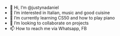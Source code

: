 - 👋 Hi, I’m @justynadaniel
- 👀 I’m interested in Italian, music and good cuisine
- 🌱 I’m currently learning CS50 and how to play piano
- 💞️ I’m looking to collaborate on projects
- 📫 How to reach me via Whatsapp, FB

<!---
justynadaniel/justynadaniel is a ✨ special ✨ repository because its `README.md` (this file) appears on your GitHub profile.
You can click the Preview link to take a look at your changes.
--->
